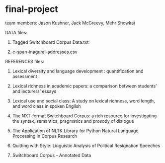 # final-project
team members: Jason Kushner, Jack McGreevy, Mehr Showkat

DATA files:

1. Tagged Switchboard Corpus Data.txt

2. c-span-inagural-addresses.csv

REFERENCES files:

1. Lexical diversity and language development : quantification and assessment

2. Lexical richness in academic papers: a comparison between students’ and lecturers’ essays

3. Lexical use and social class: A study on lexical richness, word length, and word class in spoken English

4. The NXT-format Switchboard Corpus: a rich resource for investigating the syntax, semantics, pragmatics and prosody of dialogue

5. The Application of NLTK Library for Python Natural Language Processing in Corpus Research

6. Quitting with Style: Linguistic Analysis of Political Resignation Speeches
 
7. Switchboard Corpus - Annotated Data
